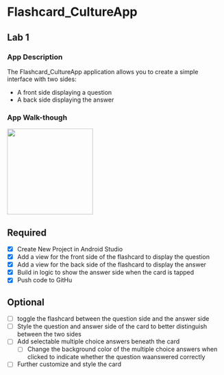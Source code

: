 # Flashcard_CultureApp
## Lab 1

### App Description
The Flashcard_CultureApp application allows you to create a simple interface with two sides:
- A front side displaying a question
- A back side displaying the answer

### App Walk-though
<img src="https://imgur.com/a/rdOdSRD" width=200><br>

## Required
- [x] Create New Project in Android Studio
- [x] Add a view for the front side of the flashcard to display the question
- [x] Add a view for the back side of the flashcard to display the answer
- [x] Build in logic to show the answer side when the card is tapped
- [x] Push code to GitHu
## Optional
- [ ] toggle the flashcard between the question side and the answer side
- [ ] Style the question and answer side of the card to better distinguish between the two sides
- [ ] Add selectable multiple choice answers beneath the card
   - [ ] Change the background color of the multiple choice answers when clicked to indicate whether the question waanswered correctly
- [ ] Further customize and style the card
